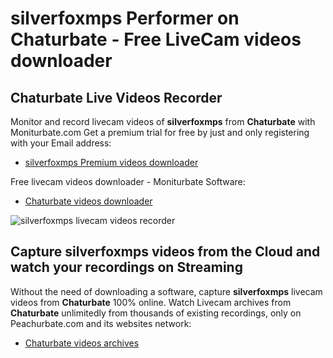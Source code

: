 # silverfoxmps Performer on Chaturbate - Free LiveCam videos downloader

## Chaturbate Live Videos Recorder

Monitor and record livecam videos of **silverfoxmps** from **Chaturbate** with Moniturbate.com
Get a premium trial for free by just and only registering with your Email address:
* [silverfoxmps Premium videos downloader](https://moniturbate.com/request-demo-licence-key.html)

Free livecam videos downloader - Moniturbate Software:
* [Chaturbate videos downloader](https://moniturbate.com/moniturbate-download-software.html)

![silverfoxmps livecam videos recorder](https://peachurnet.com/templates/moniturbate-software.png)


## Capture silverfoxmps videos from the Cloud and watch your recordings on Streaming

Without the need of downloading a software, capture **silverfoxmps** livecam videos from **Chaturbate** 100% online.
Watch Livecam archives from **Chaturbate** unlimitedly from thousands of existing recordings, only on Peachurbate.com and its websites network:
* [Chaturbate videos archives](https://peachurnet.com/)